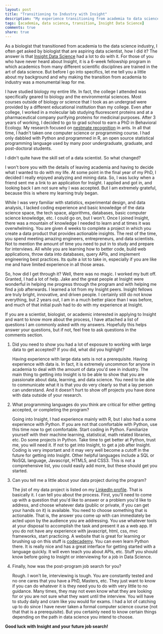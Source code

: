 ```yaml
---
layout: post
title: "Transitioning to Industry with Insight"
description: "My experience transitioning from academia to data science at Insight Data Science"
tags: [academia, data science, transition, Insight Data Science]
comments: true
share: true
---
```


As a biologist that transitioned from academia to the data science industry, I often get asked by biologist that are
aspiring data scientist, how I did it? The answer is that <a href="http://insightdatascience.com/">Insight Data Science</a> had a lot to do with it.
For those of you who have never heard about Insight, it is a 6-week fellowship program in which academics from many
different scientific disciplines are trained in the art of data science. But before I go into specifics, let me tell
you a little about my background and why making the transition from academia to industry was a monumental leap for me.

I have studied biology my entire life. In fact, the college I attended was specifically geared to biology and the
environmental sciences. Most courses outside of biology or science that I took as an undergrad were provided by a different
educational institution than my college. Even after college, I worked in a molecular lab studying fluorescent proteins
and at a pharmaceutical company purifying proteins for medicinal purposes. After 3 years of working, I decided to go to
grad school to earn a PhD in Behavioral Ecology. My research focused on <a href="{{ site.url }}/nestmate-recognition">nestmate recognition</a> in ants.
In all that time, I hadn't taken one computer science or programming course. I had only dabbled with Python and programmed in R,
an open source statistical programming language used by many poor undergraduate, graduate, and post-doctoral students.

I didn't quite have the skill set of a data scientist. So what changed?

I won't bore you with the details of leaving academia and having to decide what I wanted to do with my life. At some point
in the final year of my PhD, I decided I really enjoyed analyzing and mining data. So, I was lucky when a friend sent me
a link to an application for Insight. I applied and got in, and looking back I am not sure why I was accepted. But I am
extremely grateful, because this is where my learning truly began.

While I was very familiar with statistics, experimental design, and data analysis, I lacked coding experience and basic
knowledge of the data science space, the tech space, algorithms, databases, basic computer science knowledge, etc.
I could go on, but I won't. Once I joined Insight, there was a mountain of
knowledge I needed to learn and at times it was overwhelming. You are given 4 weeks to complete a project in which you
create a data product that provides actionable insights. The rest of the time, you spend meeting amazing engineers,
entrepreneurs, and data scientists. Not to mention the amount of time you need to put in to study and prepare for interviews.
All while you are learning how to better code, build web applications, throw data into databases, query APIs, and implement
engineering best practices. Its quite a lot to take in, especially if you are like me and have limited experience in all
those areas.

So, how did I get through it? Well, there was no magic. I worked my butt off. Granted, I had a lot of help. Jake and the
great people at Insight were wonderful in helping me progress through the program and with helping me find a job afterwards.
I learned a lot from my Insight peers. Insight fellows are truly bright, innovative, and driven people. I certainly still
do not know everything, but 2 years out, I am in a much better place than I was before, and much of that initial push
had to do with my experience at Insight.

If you are a scientist, biologist, or academic interested in applying to Insight and want to know more about the process,
I have attached a list of questions I am commonly asked with my answers. Hopefully this helps answer your questions, but
if not, feel free to ask questions in the comments section.

<ol>
  <li>
<p>Did you need to show you had a lot of exposure to working with large data to get accepted? If you did, what did you highlight?</p>
<p>
  Having experience with large data sets is not a prerequisite. Having experience with data is. In fact, it is extremely
  uncommon for anyone in academia to deal with the amount of data you'd see in industry. The main thing to getting into Insight
  is to be able to show that you are passionate about data, learning, and data science. You need to be able to communicate
  what it is that you do very clearly so that a lay person can understand. And it doesn't hurt to show off projects you have
  done with data outside of your research.
</p>
</li>

  <li>
  <p>
What programming languages do you think are critical for either getting accepted, or completing the program?
  </p>
  <p>
  Going into Insight, I had experience mainly with R, but I also had a some experience with Python.
  If you are not that comfortable with Python, use this time now to get comfortable. Start coding in Python.
  Familiarize yourself with their machine learning, statistical, math related libraries, etc. Do some projects in Python.
  Take time to get better at Python, trust me, you will need it. If not to get into Insight, to get a job after Insight.
  Coding is very important and it may very well become a cutoff in the future for getting into Insight. Other helpful
  languages include a SQL or NoSQL language, Javascript, HTML5, and CSS3. This is not a comprehensive list, you could
  easily add more, but these should get you started.
  </p>
  </li>
  <li>
  <p>
Can you tell me a little about your data project during the program?
</p>
<p>
  The jist of my data project is listed on my <a href="http://www.linkedin.com/pub/shelby-sturgis/10/49b/a34">LinkedIn profile</a>. That is basically it. I can tell you about
  the process. First, you'll need to come up with a question that you'd like to answer or a problem you'd like to address,
  and choose whatever data (public or private, if you can get your hands on it) is available. You need to choose something that is actionable.
  That is, the answer you come up with can immediately be acted upon by the audience you are addressing. You use whatever
  tools at your disposal to accomplish the task and present it as a web app. If you do not have any experience with
  javascript, html, css, mvc frameworks, start practicing. A website that is great for learning or brushing up on this stuff
  is <a href="http://www.codecademy.com/">codecademy</a>. You can even learn Python there. It is really nice and has a great interface for getting
  started with a language quickly. It will even teach you about APIs, etc. Stuff you should know before going to
  Insight or interviewing for a job in Data Science.
  </p>
  </li>
  <li>
  <p>
Finally, how was the post-program job search for you?
</p>
<p>
  Rough. I won't lie, interviewing is tough. You are constantly tested and no one cares that you have a PhD, Masters, etc.
  They just want to know if you can do whatever it is they need you to do with very little to no guidance. Many times,
  they may not even know what they are looking for or you are not sure what they want until the interview. You will
  have to study daily and cram like you would for exams. I had a lot of catching up to do since I have never taken a formal
  computer science course (not that that is a prerequisite). But you certainly need to know certain things depending on the
  path in data science you intend to choose.
</p>
</li>
</ol>

**Good luck with Insight and your future job search!**


